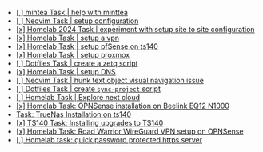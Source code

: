 - [[ ] mintea Task | help with minttea](../492)
- [[ ] Neovim Task | setup configuration](../586)
- [[x] Homelab 2024 Task | experiment with setup site to site configuration](../590)
- [[x] Homelab Task | setup a vpn](../610)
- [[x] Homelab Task | setup pfSense on ts140](../629)
- [[x] Homelab Task | setup proxmox](../661)
- [[ ] Dotfiles Task | create a zetq script](../664)
- [[x] Homelab Task | setup DNS](../667)
- [[ ] Neovim Task | hunk text object visual navigation issue](../678)
- [[ ] Dotfiles Task | create `sync-project` script](../681)
- [[ ] Homelab Task | Explore next cloud](../701)
- [[x] Homelab Task: OPNSense installation on Beelink EQ12 N1000](../772)
- [Task: TrueNas Installation on ts140](../783)
- [[x] TS140 Task: Installing upgrades to TS140](../784)
- [[x] Homelab Task: Road Warrior WireGuard VPN setup on OPNSense](../787)
- [[ ] Homelab task: quick password protected https server](../803)
